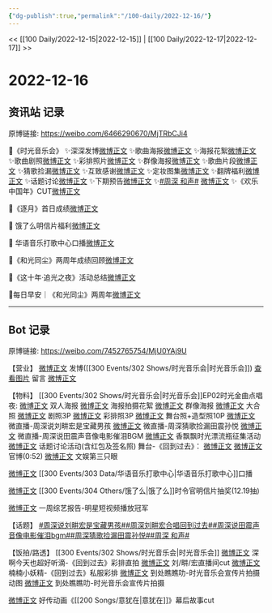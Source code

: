 ```yaml
---
{"dg-publish":true,"permalink":"/100-daily/2022-12-16/"}
---
```



<< [[100 Daily/2022-12-15\|2022-12-15]] | [[100 Daily/2022-12-17\|2022-12-17]] >>

# 2022-12-16

## 资讯站 记录

原博链接: https://weibo.com/6466290670/MjTRbCJi4

🌟《时光音乐会》
✨深深发博[微博正文](https://m.weibo.cn/6466290670/4847401837269880)
✨歌曲海报[微博正文](https://m.weibo.cn/6466290670/4847308757274708)
✨海报花絮[微博正文](https://m.weibo.cn/6466290670/4847335316915570)
✨歌曲剧照[微博正文](https://m.weibo.cn/6466290670/4847352944265209)
✨彩排照片[微博正文](https://m.weibo.cn/6466290670/4847363993375487)
✨群像海报[微博正文](https://m.weibo.cn/6466290670/4847364286711772)
✨歌曲片段[微博正文](https://m.weibo.cn/6466290670/4847394820459986)
✨猜歌捡漏[微博正文](https://m.weibo.cn/6466290670/4847395236218335)
✨互致感谢[微博正文](https://m.weibo.cn/6466290670/4847401184269821)
✨定妆图集[微博正文](https://m.weibo.cn/6466290670/4847408545011346)
✨翻牌福利[微博正文](https://m.weibo.cn/6466290670/4847339871931546)
✨话题讨论[微博正文](https://m.weibo.cn/6466290670/4847367663391054)
✨下期预告[微博正文](https://m.weibo.cn/6466290670/4847437166151492)
✨[#周深 和声#](https://s.weibo.com/weibo?q=%23%E5%91%A8%E6%B7%B1%20%E5%92%8C%E5%A3%B0%23) [微博正文](https://m.weibo.cn/6466290670/4847428366239729)
✨《欢乐中国年》CUT[微博正文](https://m.weibo.cn/6466290670/4847453486720762)

🌟《逐月》首日成绩[微博正文](https://m.weibo.cn/6466290670/4847378866113721)

🌟 饿了么明信片福利[微博正文](https://m.weibo.cn/6466290670/4847367323651103)

🌟 华语音乐打歌中心口播[微博正文](https://m.weibo.cn/6466290670/4847255003071811)

🌟《和光同尘》两周年成绩回顾[微博正文](https://m.weibo.cn/6466290670/4847278361674877)

🌟《这十年·追光之夜》活动总结[微博正文](https://m.weibo.cn/6466290670/4847411246141449)

🌟每日早安｜《和光同尘》两周年[微博正文](https://m.weibo.cn/6466290670/4847278093238929)

---
## Bot 记录

原博链接: https://weibo.com/7452765754/MjU0YAj9U

【营业】
[微博正文](https://m.weibo.cn/1736988591/4847400931819792) 发博([[300 Events/302 Shows/时光音乐会\|时光音乐会]])
[查看图片](https://wx4.sinaimg.cn/large/0088n2Pggy1h960zq02knj30yi0f2wfo.jpg) 留言 [微博正文](https://m.weibo.cn/1767819164/4847328530268164)

【物料】
[[300 Events/302 Shows/时光音乐会\|时光音乐会]]EP02时光金曲点唱夜:
[微博正文](https://m.weibo.cn/7703778879/4847307423481926) 双人海报
[微博正文](https://m.weibo.cn/5337758780/4847333356865381) 海报拍摄花絮
[微博正文](https://m.weibo.cn/7703778879/4847362785153151) 群像海报
[微博正文](https://m.weibo.cn/1767819164/4847328530268164) 大合照
[微博正文](https://m.weibo.cn/7703778879/4847350433188986) 剧照3P
[微博正文](https://m.weibo.cn/7478855230/4847362160461931) 彩排照3P
[微博正文](https://m.weibo.cn/7478855230/4847406552196011) 舞台照+造型照10P
[微博正文](https://m.weibo.cn/7703778879/4847398637282556) 微直播-周深说刘畊宏是宝藏男孩
[微博正文](https://m.weibo.cn/7703778879/4847399414020313) 微直播-周深猜歌捡漏田震孙悦
[微博正文](https://m.weibo.cn/7703778879/4847416367126393) 微直播-周深说田震声音像电影催泪BGM
[微博正文](https://m.weibo.cn/2373608053/4847332547365800) 香飘飘时光漂流瓶征集活动
[微博正文](https://m.weibo.cn/7703778879/4847366480598634) 话题讨论活动(含红包及签名照)
舞台-《回到过去》：
[微博正文](https://m.weibo.cn/1736988591/4847400931819792)
[微博正文](https://m.weibo.cn/7703778879/4847389389370903) 官博(0:52)
[微博正文](https://m.weibo.cn/1371117067/4847390878864486) 文娱第三只眼

[微博正文](https://m.weibo.cn/7186370005/4847228864956625) [[300 Events/303 Data/华语音乐打歌中心\|华语音乐打歌中心]]口播

[微博正文](https://m.weibo.cn/7756461320/4847365674250623) [[300 Events/304 Others/饿了么\|饿了么]]时令官明信片抽奖(12.19抽)

[微博正文](https://m.weibo.cn/2110705772/4847327553000980) 一周综艺报告-明星短视频播放冠军

【话题】
[#周深说刘畊宏是宝藏男孩#](https://s.weibo.com/weibo?q=%23%E5%91%A8%E6%B7%B1%E8%AF%B4%E5%88%98%E7%95%8A%E5%AE%8F%E6%98%AF%E5%AE%9D%E8%97%8F%E7%94%B7%E5%AD%A9%23)[#周深刘畊宏合唱回到过去#](https://s.weibo.com/weibo?q=%23%E5%91%A8%E6%B7%B1%E5%88%98%E7%95%8A%E5%AE%8F%E5%90%88%E5%94%B1%E5%9B%9E%E5%88%B0%E8%BF%87%E5%8E%BB%23)[#周深说田震声音像电影催泪bgm#](https://s.weibo.com/weibo?q=%23%E5%91%A8%E6%B7%B1%E8%AF%B4%E7%94%B0%E9%9C%87%E5%A3%B0%E9%9F%B3%E5%83%8F%E7%94%B5%E5%BD%B1%E5%82%AC%E6%B3%AAbgm%23)[#周深猜歌捡漏田震孙悦#](https://s.weibo.com/weibo?q=%23%E5%91%A8%E6%B7%B1%E7%8C%9C%E6%AD%8C%E6%8D%A1%E6%BC%8F%E7%94%B0%E9%9C%87%E5%AD%99%E6%82%A6%23)[#周深 和声#](https://s.weibo.com/weibo?q=%23%E5%91%A8%E6%B7%B1%20%E5%92%8C%E5%A3%B0%23)

【饭拍/路透】
[[300 Events/302 Shows/时光音乐会\|时光音乐会]]
[微博正文](https://m.weibo.cn/3123996041/4847423328887426) 深啊今天也超好听滴-《回到过去》彩排直拍
[微博正文](https://m.weibo.cn/6936653331/4847420461027046) 刘/畊/宏直播间cut
[微博正文](https://m.weibo.cn/1199596311/4847457965967778) 楠楠小妖精-《回到过去》私服彩排
[微博正文](https://m.weibo.cn/5488485092/4847223211558066) 到处瞧瞧叻-时光音乐会宣传片拍摄动图
[微博正文](https://m.weibo.cn/5488485092/4847367629840815) 到处瞧瞧叻-时光音乐会宣传片拍摄

[微博正文](https://m.weibo.cn/1825651663/4847421794298968) 好传动画《[[200 Songs/意犹在\|意犹在]]》幕后故事cut
